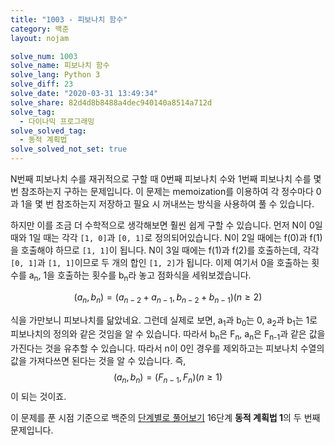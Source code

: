 ```yaml
---
title: "1003 - 피보나치 함수"
category: 백준
layout: nojam

solve_num: 1003
solve_name: 피보나치 함수
solve_lang: Python 3
solve_diff: 23
solve_date: "2020-03-31 13:49:34"
solve_share: 82d4d8b8488a4dec940140a8514a712d
solve_tag:
  - 다이나믹 프로그래밍
solve_solved_tag:
  - 동적 계획법
solve_solved_not_set: true
---
```


N번째 피보나치 수를 재귀적으로 구할 때 0번째 피보나치 수와 1번째 피보나치 수를 몇 번 참조하는지 구하는 문제입니다. 이 문제는 memoization를 이용하여 각 정수마다 0과 1을 몇 번 참조하는지 저장하고 필요 시 꺼내쓰는 방식을 사용하여 풀 수 있습니다.

하지만 이를 조금 더 수학적으로 생각해보면 훨씬 쉽게 구할 수 있습니다. 먼저 N이 0일 때와 1일 때는 각각 `[1, 0]`과 `[0, 1]`로 정의되어있습니다. N이 2일 때에는 f(0)과 f(1)을 호출해야 하므로 `[1, 1]`이 됩니다. N이 3일 때에는 f(1)과 f(2)를 호출하는데, 각각 `[0, 1]`과 `[1, 1]`이므로 두 개의 합인 `[1, 2]`가 됩니다. 이제 여기서 0을 호출하는 횟수를 a<sub>n</sub>, 1을 호출하는 횟수를 b<sub>n</sub>라 놓고 점화식을 세워보겠습니다.

$$
(a_n,b_n)=(a_{n-2}+a_{n-1},b_{n-2}+b_{n-1})(n\ge 2)
$$

식을 가만보니 피보나치를 닮았네요. 그런데 실제로 보면, a<sub>1</sub>과 b<sub>0</sub>는 0, a<sub>2</sub>과 b<sub>1</sub>는 1로 피보나치의 정의와 같은 것임을 알 수 있습니다. 따라서 b<sub>n</sub>은 F<sub>n</sub>, a<sub>n</sub>은 F<sub>n-1</sub>과 같은 값을 가진다는 것을 유추할 수 있습니다. 따라서 n이 0인 경우를 제외하고는 피보나치 수열의 값을 가져다쓰면 된다는 것을 알 수 있습니다. 즉, $$(a_n,b_n)=(F_{n-1},F_n)(n\ge 1)$$이 되는 것이죠.

이 문제를 푼 시점 기준으로 백준의 [단계별로 풀어보기](http://noj.am/p/s) 16단계 **동적 계획법 1**의 두 번째 문제입니다.
